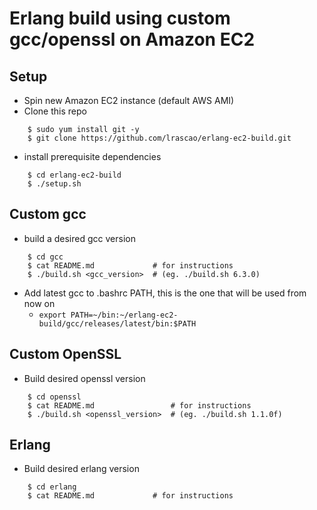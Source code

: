 Erlang build using custom gcc/openssl on Amazon EC2
=====

Setup
-----

* Spin new Amazon EC2 instance (default AWS AMI)
* Clone this repo
    
```
    $ sudo yum install git -y
    $ git clone https://github.com/lrascao/erlang-ec2-build.git
```

* install prerequisite dependencies

```
    $ cd erlang-ec2-build
    $ ./setup.sh
```

Custom gcc
-----

* build a desired gcc version

```
    $ cd gcc
    $ cat README.md             # for instructions
    $ ./build.sh <gcc_version>  # (eg. ./build.sh 6.3.0)
```

* Add latest gcc to .bashrc PATH, this is the one that will be used from now on
    * `export PATH=~/bin:~/erlang-ec2-build/gcc/releases/latest/bin:$PATH`

Custom OpenSSL
-----

* Build desired openssl version

```
    $ cd openssl
    $ cat README.md                 # for instructions
    $ ./build.sh <openssl_version>  # (eg. ./build.sh 1.1.0f)
```

Erlang
-----

* Build desired erlang version

```
    $ cd erlang
    $ cat README.md             # for instructions
```

